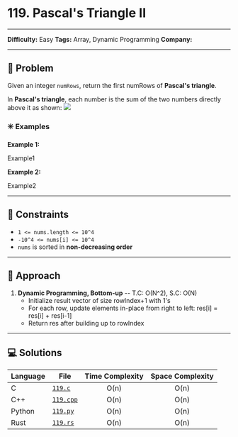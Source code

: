 # 119. Pascal's Triangle II

---
**Difficulty:** Easy
**Tags:** Array, Dynamic Programming
**Company:** 
___
## 🧠 Problem

Given an integer `numRows`, return the first numRows of **Pascal's triangle**.

In **Pascal's triangle**, each number is the sum of the two numbers directly above it as shown:
![](https://upload.wikimedia.org/wikipedia/commons/0/0d/PascalTriangleAnimated2.gif)

### ✳️ Examples

**Example 1:**

Example1

**Example 2:**

Example2

---
## 📌 Constraints

- `1 <= nums.length <= 10^4`
- `-10^4 <= nums[i] <= 10^4`
- `nums` is sorted in **non-decreasing order**

---

## 🚀 Approach

1. **Dynamic Programming, Bottom-up** -- T.C: O(N^2), S.C: O(N)
   - Initialize result vector of size rowIndex+1 with 1's
   - For each row, update elements in-place from right to left:
       res[i] = res[i] + res[i-1]
   - Return res after building up to rowIndex
 
---

## 💻 Solutions

| Language | File                   | Time Complexity | Space Complexity |
| -------- | ---------------------- | :-------------: | :--------------: |
| C        | [`119.c`](./119.c)     |      O(n)       |       O(n)       |
| C++      | [`119.cpp`](./119.cpp) |      O(n)       |       O(n)       |
| Python   | [`119.py`](./119.py)   |      O(n)       |       O(n)       |
| Rust     | [`119.rs`](./119.rs)   |      O(n)       |       O(n)       |
